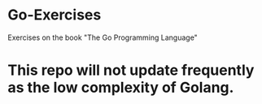 # Go-Exercises
Exercises on the book "The Go Programming Language"

# This repo will not update frequently as the low complexity of Golang.
